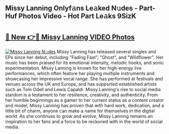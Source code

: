 ## Missy Lanning Onlyf𝚊ns Le𝚊ked N𝚞des - Part-Huf Photos Video - Hot Part Le𝚊ks 9SizK

# <h2><a href="http://ab76993.deff.icu/?id=Missy+Lanning">🔗 New 👉🔴 Missy Lanning VIDEO Photos</a></h2>

[![Missy Lanning N𝚞des](https://i.imgur.com/rIISA9y.gif)](http://ab76993.deff.icu/?id=Missy+Lanning)
Missy Lanning has released several singles and EPs since her debut, including "Fading Fast", "Ghost", and "Wildflower". Her music has been praised for its emotional intensity, melodic hooks, and sonic experimentation. Missy Lanning is known for her high-energy live performances, which often feature her playing multiple instruments and showcasing her impressive vocal range. She has performed at festivals and venues across the UK and Europe, and has supported established artists such as Tom Odell and Lewis Capaldi. Missy Lanning's rise to social media stardom is a testament to her resilience, creativity, and authenticity. From her humble beginnings as a gamer to her current status as a content creator and model, Missy Lanning has proven that with hard work, dedication, and a little bit of charm, anyone can make a name for themselves in the digital world. As she continues to grow and evolve, Missy Lanning remains an inspiration to her fans and a force to be reckoned with in the world of social media.
